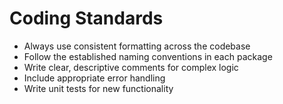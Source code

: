 # Coding Standards

- Always use consistent formatting across the codebase
- Follow the established naming conventions in each package
- Write clear, descriptive comments for complex logic
- Include appropriate error handling
- Write unit tests for new functionality
